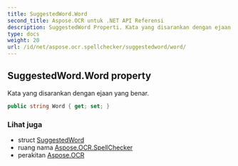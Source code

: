 ```yaml
---
title: SuggestedWord.Word
second_title: Aspose.OCR untuk .NET API Referensi
description: SuggestedWord Properti. Kata yang disarankan dengan ejaan yang benar.
type: docs
weight: 20
url: /id/net/aspose.ocr.spellchecker/suggestedword/word/
---
```

## SuggestedWord.Word property

Kata yang disarankan dengan ejaan yang benar.

```csharp
public string Word { get; set; }
```

### Lihat juga

* struct [SuggestedWord](../)
* ruang nama [Aspose.OCR.SpellChecker](../../suggestedword/)
* perakitan [Aspose.OCR](../../../)


